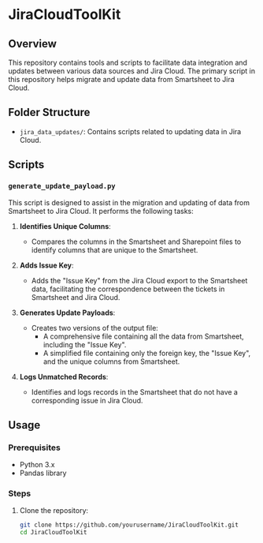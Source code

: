 # JiraCloudToolKit

## Overview

This repository contains tools and scripts to facilitate data integration and updates between various data sources and Jira Cloud. The primary script in this repository helps migrate and update data from Smartsheet to Jira Cloud.

## Folder Structure

- `jira_data_updates/`: Contains scripts related to updating data in Jira Cloud.

## Scripts

### `generate_update_payload.py`

This script is designed to assist in the migration and updating of data from Smartsheet to Jira Cloud. It performs the following tasks:

1. **Identifies Unique Columns**:
   - Compares the columns in the Smartsheet and Sharepoint files to identify columns that are unique to the Smartsheet.

2. **Adds Issue Key**:
   - Adds the "Issue Key" from the Jira Cloud export to the Smartsheet data, facilitating the correspondence between the tickets in Smartsheet and Jira Cloud.

3. **Generates Update Payloads**:
   - Creates two versions of the output file:
     - A comprehensive file containing all the data from Smartsheet, including the "Issue Key".
     - A simplified file containing only the foreign key, the "Issue Key", and the unique columns from Smartsheet.

4. **Logs Unmatched Records**:
   - Identifies and logs records in the Smartsheet that do not have a corresponding issue in Jira Cloud.

## Usage

### Prerequisites

- Python 3.x
- Pandas library

### Steps

1. Clone the repository:
   ```sh
   git clone https://github.com/yourusername/JiraCloudToolKit.git
   cd JiraCloudToolKit
